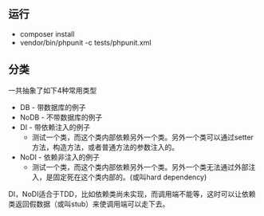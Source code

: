 运行
---
+ composer install
+ vendor/bin/phpunit -c tests/phpunit.xml

分类
---
一共抽象了如下4种常用类型

+ DB - 带数据库的例子
+ NoDB - 不带数据库的例子
+ DI - 带依赖注入的例子
  + 测试一个类，而这个类内部依赖另外一个类。另外一个类可以通过setter方法，构造方法，或者普通方法的参数注入的。
+ NoDI - 依赖非注入的例子
  + 测试一个类，而这个类内部依赖另外一个类。另外一个类无法通过外部注入，是固定死在这个类内部的。(或叫hard dependency)

DI，NoDI适合于TDD，比如依赖类尚未实现，而调用端不能等，这时可以让依赖类返回假数据（或叫stub）来使调用端可以走下去。


